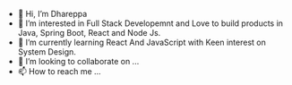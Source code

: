 - 👋 Hi, I’m Dhareppa
- 👀 I’m interested in Full Stack Developemnt and Love to build products in Java, Spring Boot, React and Node Js.
- 🌱 I’m currently learning React And JavaScript with Keen interest on System Design.
- 💞️ I’m looking to collaborate on ...
- 📫 How to reach me ...

<!---
Dhareppa666/Dhareppa666 is a ✨ special ✨ repository because its `README.md` (this file) appears on your GitHub profile.
You can click the Preview link to take a look at your changes.
--->
